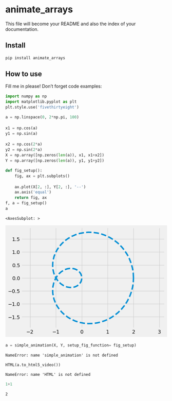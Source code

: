animate_arrays
================

<!-- WARNING: THIS FILE WAS AUTOGENERATED! DO NOT EDIT! -->

This file will become your README and also the index of your
documentation.

## Install

``` sh
pip install animate_arrays
```

## How to use

Fill me in please! Don’t forget code examples:

``` python
import numpy as np
import matplotlib.pyplot as plt
plt.style.use('fivethirtyeight')
```

``` python
a = np.linspace(0, 2*np.pi, 100)

x1 = np.cos(a)
y1 = np.sin(a)

x2 = np.cos(2*a)
y2 = np.sin(2*a)
X = np.array([np.zeros(len(a)), x1, x1+x2])
Y = np.array([np.zeros(len(a)), y1, y1+y2])
```

``` python
def fig_setup():
    fig, ax = plt.subplots()
    
    ax.plot(X[2, :], Y[2, :], '--')
    ax.axis('equal')
    return fig, ax
f, a = fig_setup()
a
```

    <AxesSubplot: >

![](index_files/figure-commonmark/cell-4-output-2.png)

``` python
a = simple_animation(X, Y, setup_fig_function= fig_setup)
```

    NameError: name 'simple_animation' is not defined

``` python
HTML(a.to_html5_video())
```

    NameError: name 'HTML' is not defined

``` python
1+1
```

    2
